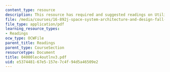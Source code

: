 ```yaml
---
content_type: resource
description: This resource has required and suggested readings on Utility Theory.
file: /media/courses/16-892j-space-system-architecture-and-design-fall-2004/e537448167e5157e7c4f94d5a46509e2_04000lec4outlnv3.pdf
file_type: application/pdf
learning_resource_types:
- Readings
ocw_type: OCWFile
parent_title: Readings
parent_type: CourseSection
resourcetype: Document
title: 04000lec4outlnv3.pdf
uid: e5374481-67e5-157e-7c4f-94d5a46509e2
---
```

